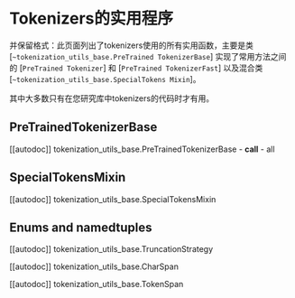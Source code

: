 <!--Copyright 2020 The HuggingFace Team. All rights reserved.

Licensed under the Apache License, Version 2.0 (the "License"); you may not use this file except in compliance with
the License. You may obtain a copy of the License at

http://www.apache.org/licenses/LICENSE-2.0

Unless required by applicable law or agreed to in writing, software distributed under the License is distributed on
an "AS IS" BASIS, WITHOUT WARRANTIES OR CONDITIONS OF ANY KIND, either express or implied. See the License for the
specific language governing permissions and limitations under the License.

⚠️ Note that this file is in Markdown but contain specific syntax for our doc-builder (similar to MDX) that may not be
rendered properly in your Markdown viewer.

-->

# Tokenizers的实用程序

并保留格式：此页面列出了tokenizers使用的所有实用函数，主要是类
[`~tokenization_utils_base.PreTrained TokenizerBase`] 实现了常用方法之间的
[`PreTrained Tokenizer`] 和 [`PreTrained TokenizerFast`] 以及混合类
[`~tokenization_utils_base.SpecialTokens Mixin`]。

其中大多数只有在您研究库中tokenizers的代码时才有用。


## PreTrainedTokenizerBase

[[autodoc]] tokenization_utils_base.PreTrainedTokenizerBase
    - __call__
    - all

## SpecialTokensMixin

[[autodoc]] tokenization_utils_base.SpecialTokensMixin

## Enums and namedtuples

[[autodoc]] tokenization_utils_base.TruncationStrategy

[[autodoc]] tokenization_utils_base.CharSpan

[[autodoc]] tokenization_utils_base.TokenSpan

